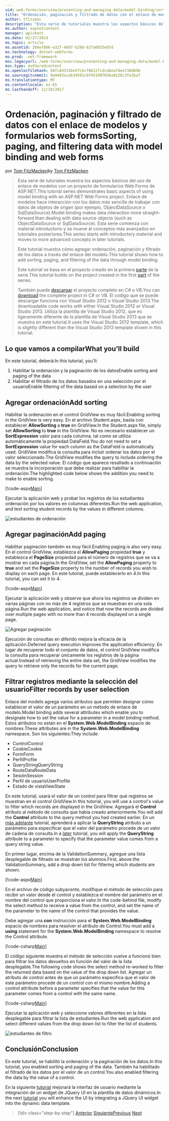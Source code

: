 ```yaml
---
uid: web-forms/overview/presenting-and-managing-data/model-binding/sorting-paging-and-filtering-data
title: "Ordenación, paginación y filtrado de datos con el enlace de modelos y formularios web forms | Documentos de Microsoft"
author: tfitzmac
description: "Esta serie de tutoriales muestra los aspectos básicos del uso de enlace de modelos con un proyecto de formularios Web Forms de ASP.NET. Enlace de modelos hace interacción con los datos más directa-..."
ms.author: aspnetcontent
manager: wpickett
ms.date: 02/27/2014
ms.topic: article
ms.assetid: 266e7866-e327-4687-b29d-627a0925e87d
ms.technology: dotnet-webforms
ms.prod: .net-framework
msc.legacyurl: /web-forms/overview/presenting-and-managing-data/model-binding/sorting-paging-and-filtering-data
msc.type: authoredcontent
ms.openlocfilehash: 94fc84533be5fcbcf0612fcdcabea7dee738d89b
ms.sourcegitcommit: 9a9483aceb34591c97451997036a9120c3fe2baf
ms.translationtype: MT
ms.contentlocale: es-ES
ms.lasthandoff: 11/10/2017
---
```

<a name="sorting-paging-and-filtering-data-with-model-binding-and-web-forms"></a><span data-ttu-id="01e81-104">Ordenación, paginación y filtrado de datos con el enlace de modelos y formularios web forms</span><span class="sxs-lookup"><span data-stu-id="01e81-104">Sorting, paging, and filtering data with model binding and web forms</span></span>
====================
<span data-ttu-id="01e81-105">por [Tom FitzMacken](https://github.com/tfitzmac)</span><span class="sxs-lookup"><span data-stu-id="01e81-105">by [Tom FitzMacken](https://github.com/tfitzmac)</span></span>

> <span data-ttu-id="01e81-106">Esta serie de tutoriales muestra los aspectos básicos del uso de enlace de modelos con un proyecto de formularios Web Forms de ASP.NET.</span><span class="sxs-lookup"><span data-stu-id="01e81-106">This tutorial series demonstrates basic aspects of using model binding with an ASP.NET Web Forms project.</span></span> <span data-ttu-id="01e81-107">Enlace de modelos hace interacción con los datos más sencilla de trabajar con datos de objetos de origen (por ejemplo, ObjectDataSource o SqlDataSource).</span><span class="sxs-lookup"><span data-stu-id="01e81-107">Model binding makes data interaction more straight-forward than dealing with data source objects (such as ObjectDataSource or SqlDataSource).</span></span> <span data-ttu-id="01e81-108">Esta serie comienza con material introductorio y se mueve al conceptos más avanzados en tutoriales posteriores.</span><span class="sxs-lookup"><span data-stu-id="01e81-108">This series starts with introductory material and moves to more advanced concepts in later tutorials.</span></span>
> 
> <span data-ttu-id="01e81-109">Este tutorial muestra cómo agregar ordenación, paginación y filtrado de los datos a través del enlace del modelo.</span><span class="sxs-lookup"><span data-stu-id="01e81-109">This tutorial shows how to add sorting, paging, and filtering of the data through model binding.</span></span>
> 
> <span data-ttu-id="01e81-110">Este tutorial se basa en el proyecto creado en la primera [parte](retrieving-data.md) de la serie.</span><span class="sxs-lookup"><span data-stu-id="01e81-110">This tutorial builds on the project created in the first [part](retrieving-data.md) of the series.</span></span>
> 
> <span data-ttu-id="01e81-111">También puede [descargar](https://go.microsoft.com/fwlink/?LinkId=286116) el proyecto completo en C# o VB.</span><span class="sxs-lookup"><span data-stu-id="01e81-111">You can [download](https://go.microsoft.com/fwlink/?LinkId=286116) the complete project in C# or VB.</span></span> <span data-ttu-id="01e81-112">El código que se puede descargar funciona con Visual Studio 2012 o Visual Studio 2013.</span><span class="sxs-lookup"><span data-stu-id="01e81-112">The downloadable code works with either Visual Studio 2012 or Visual Studio 2013.</span></span> <span data-ttu-id="01e81-113">Utiliza la plantilla de Visual Studio 2012, que es ligeramente diferente de la plantilla de Visual Studio 2013 que se muestra en este tutorial.</span><span class="sxs-lookup"><span data-stu-id="01e81-113">It uses the Visual Studio 2012 template, which is slightly different than the Visual Studio 2013 template shown in this tutorial.</span></span>


## <a name="what-youll-build"></a><span data-ttu-id="01e81-114">Lo que vamos a compilar</span><span class="sxs-lookup"><span data-stu-id="01e81-114">What you'll build</span></span>

<span data-ttu-id="01e81-115">En este tutorial, deberá:</span><span class="sxs-lookup"><span data-stu-id="01e81-115">In this tutorial, you'll:</span></span>

1. <span data-ttu-id="01e81-116">Habilitar la ordenación y la paginación de los datos</span><span class="sxs-lookup"><span data-stu-id="01e81-116">Enable sorting and paging of the data</span></span>
2. <span data-ttu-id="01e81-117">Habilitar el filtrado de los datos basados en una selección por el usuario</span><span class="sxs-lookup"><span data-stu-id="01e81-117">Enable filtering of the data based on a selection by the user</span></span>

## <a name="add-sorting"></a><span data-ttu-id="01e81-118">Agregar ordenación</span><span class="sxs-lookup"><span data-stu-id="01e81-118">Add sorting</span></span>

<span data-ttu-id="01e81-119">Habilitar la ordenación en el control GridView es muy fácil.</span><span class="sxs-lookup"><span data-stu-id="01e81-119">Enabling sorting in the GridView is very easy.</span></span> <span data-ttu-id="01e81-120">En el archivo Student.aspx, basta con establecer **AllowSorting** a **true** en GridView.</span><span class="sxs-lookup"><span data-stu-id="01e81-120">In the Student.aspx file, simply set **AllowSorting** to **true** in the GridView.</span></span> <span data-ttu-id="01e81-121">No es necesario establecer un **SortExpression** valor para cada columna, tal como se utiliza automáticamente la propiedad DataField.</span><span class="sxs-lookup"><span data-stu-id="01e81-121">You do not need to set a **SortExpression** value for each column as the DataField is automatically used.</span></span> <span data-ttu-id="01e81-122">GridView modifica la consulta para incluir ordenar los datos por el valor seleccionado.</span><span class="sxs-lookup"><span data-stu-id="01e81-122">The GridView modifies the query to include ordering the data by the selected value.</span></span> <span data-ttu-id="01e81-123">El código que aparece resaltado a continuación se muestra la incorporación que debe realizar para habilitar la ordenación.</span><span class="sxs-lookup"><span data-stu-id="01e81-123">The highlighted code below shows the addition you need to make to enable sorting.</span></span>

[!code-aspx[Main](sorting-paging-and-filtering-data/samples/sample1.aspx?highlight=5)]

<span data-ttu-id="01e81-124">Ejecutar la aplicación web y probar los registros de los estudiantes ordenación por los valores en columnas diferentes.</span><span class="sxs-lookup"><span data-stu-id="01e81-124">Run the web application, and test sorting student records by the values in different columns.</span></span>

![estudiantes de ordenación](sorting-paging-and-filtering-data/_static/image2.png)

## <a name="add-paging"></a><span data-ttu-id="01e81-126">Agregar paginación</span><span class="sxs-lookup"><span data-stu-id="01e81-126">Add paging</span></span>

<span data-ttu-id="01e81-127">Habilitar paginación también es muy fácil.</span><span class="sxs-lookup"><span data-stu-id="01e81-127">Enabling paging is also very easy.</span></span> <span data-ttu-id="01e81-128">En el control GridView, establezca el **AllowPaging** propiedad **true** y establezca el **PageSize** propiedad para el número de registros que se va a mostrar en cada página.</span><span class="sxs-lookup"><span data-stu-id="01e81-128">In the GridView, set the **AllowPaging** property to **true** and set the **PageSize** property to the number of records you wish to display on each page.</span></span> <span data-ttu-id="01e81-129">En este tutorial, puede establecerlo en 4.</span><span class="sxs-lookup"><span data-stu-id="01e81-129">In this tutorial, you can set it to 4.</span></span>

[!code-aspx[Main](sorting-paging-and-filtering-data/samples/sample2.aspx?highlight=5)]

<span data-ttu-id="01e81-130">Ejecutar la aplicación web y observe que ahora los registros se dividen en varias páginas con no más de 4 registros que se muestran en una sola página.</span><span class="sxs-lookup"><span data-stu-id="01e81-130">Run the web application, and notice that now the records are divided over multiple pages with no more than 4 records displayed on a single page.</span></span>

![Agregar paginación](sorting-paging-and-filtering-data/_static/image4.png)

<span data-ttu-id="01e81-132">Ejecución de consultas en diferido mejora la eficacia de la aplicación.</span><span class="sxs-lookup"><span data-stu-id="01e81-132">Deferred query execution improves the application efficiency.</span></span> <span data-ttu-id="01e81-133">En lugar de recuperar todo el conjunto de datos, el control GridView modifica la consulta para recuperar únicamente los registros de la página actual.</span><span class="sxs-lookup"><span data-stu-id="01e81-133">Instead of retrieving the entire data set, the GridView modifies the query to retrieve only the records for the current page.</span></span>

## <a name="filter-records-by-user-selection"></a><span data-ttu-id="01e81-134">Filtrar registros mediante la selección del usuario</span><span class="sxs-lookup"><span data-stu-id="01e81-134">Filter records by user selection</span></span>

<span data-ttu-id="01e81-135">Enlace del modelo agrega varios atributos que permiten designar cómo establecer el valor de un parámetro en un método de enlace de modelo.</span><span class="sxs-lookup"><span data-stu-id="01e81-135">Model binding adds several attributes which enable you to designate how to set the value for a parameter in a model binding method.</span></span> <span data-ttu-id="01e81-136">Estos atributos no están en el **System.Web.ModelBinding** espacio de nombres.</span><span class="sxs-lookup"><span data-stu-id="01e81-136">These attributes are in the **System.Web.ModelBinding** namespace.</span></span> <span data-ttu-id="01e81-137">Son los siguientes:</span><span class="sxs-lookup"><span data-stu-id="01e81-137">They include:</span></span>

- <span data-ttu-id="01e81-138">Control</span><span class="sxs-lookup"><span data-stu-id="01e81-138">Control</span></span>
- <span data-ttu-id="01e81-139">Cookie</span><span class="sxs-lookup"><span data-stu-id="01e81-139">Cookie</span></span>
- <span data-ttu-id="01e81-140">Form</span><span class="sxs-lookup"><span data-stu-id="01e81-140">Form</span></span>
- <span data-ttu-id="01e81-141">Perfil</span><span class="sxs-lookup"><span data-stu-id="01e81-141">Profile</span></span>
- <span data-ttu-id="01e81-142">QueryString</span><span class="sxs-lookup"><span data-stu-id="01e81-142">QueryString</span></span>
- <span data-ttu-id="01e81-143">RouteData</span><span class="sxs-lookup"><span data-stu-id="01e81-143">RouteData</span></span>
- <span data-ttu-id="01e81-144">Sesión</span><span class="sxs-lookup"><span data-stu-id="01e81-144">Session</span></span>
- <span data-ttu-id="01e81-145">Perfil de usuario</span><span class="sxs-lookup"><span data-stu-id="01e81-145">UserProfile</span></span>
- <span data-ttu-id="01e81-146">Estado de vista</span><span class="sxs-lookup"><span data-stu-id="01e81-146">ViewState</span></span>

<span data-ttu-id="01e81-147">En este tutorial, usará el valor de un control para filtrar qué registros se muestran en el control GridView.</span><span class="sxs-lookup"><span data-stu-id="01e81-147">In this tutorial, you will use a control's value to filter which records are displayed in the GridView.</span></span> <span data-ttu-id="01e81-148">Agregará el **Control** atributo al método de consulta que había creado anteriormente.</span><span class="sxs-lookup"><span data-stu-id="01e81-148">You will add the **Control** attribute to the query method you had created earlier.</span></span> <span data-ttu-id="01e81-149">En un [más adelante](using-query-string-values-to-retrieve-data.md) tutorial, aprenderá a aplicar la **QueryString** atributo a un parámetro para especificar que el valor del parámetro procede de un valor de cadena de consulta.</span><span class="sxs-lookup"><span data-stu-id="01e81-149">In a [later](using-query-string-values-to-retrieve-data.md) tutorial, you will apply the **QueryString** attribute to a parameter to specify that the parameter value comes from a query string value.</span></span>

<span data-ttu-id="01e81-150">En primer lugar, encima de la ValidationSummary, agregue una lista desplegable de filtrado se muestran los alumnos.</span><span class="sxs-lookup"><span data-stu-id="01e81-150">First, above the ValidationSummary, add a drop down list for filtering which students are shown.</span></span>

[!code-aspx[Main](sorting-paging-and-filtering-data/samples/sample3.aspx?highlight=3-11)]

<span data-ttu-id="01e81-151">En el archivo de código subyacente, modifique el método de selección para recibir un valor desde el control y establezca el nombre del parámetro en el nombre del control que proporciona el valor.</span><span class="sxs-lookup"><span data-stu-id="01e81-151">In the code-behind file, modify the select method to receive a value from the control, and set the name of the parameter to the name of the control that provides the value.</span></span>

<span data-ttu-id="01e81-152">Debe agregar una **con** instrucción para el **System.Web.ModelBinding** espacio de nombres para resolver el atributo de Control.</span><span class="sxs-lookup"><span data-stu-id="01e81-152">You must add a **using** statement for the **System.Web.ModelBinding** namespace to resolve the Control attribute.</span></span>

[!code-csharp[Main](sorting-paging-and-filtering-data/samples/sample4.cs)]

<span data-ttu-id="01e81-153">El código siguiente muestra el método de selección vuelve a funcionó bien para filtrar los datos devueltos en función del valor de la lista desplegable.</span><span class="sxs-lookup"><span data-stu-id="01e81-153">The following code shows the select method re-worked to filter the returned data based on the value of the drop down list.</span></span> <span data-ttu-id="01e81-154">Agregar un atributo de control antes de que un parámetro especifica que el valor de este parámetro procede de un control con el mismo nombre.</span><span class="sxs-lookup"><span data-stu-id="01e81-154">Adding a control attribute before a parameter specifies that the value for this parameter comes from a control with the same name.</span></span>

[!code-csharp[Main](sorting-paging-and-filtering-data/samples/sample5.cs)]

<span data-ttu-id="01e81-155">Ejecutar la aplicación web y seleccione valores diferentes en la lista desplegable para filtrar la lista de estudiantes.</span><span class="sxs-lookup"><span data-stu-id="01e81-155">Run the web application and select different values from the drop down list to filter the list of students.</span></span>

![estudiantes de filtro](sorting-paging-and-filtering-data/_static/image6.png)

## <a name="conclusion"></a><span data-ttu-id="01e81-157">Conclusión</span><span class="sxs-lookup"><span data-stu-id="01e81-157">Conclusion</span></span>

<span data-ttu-id="01e81-158">En este tutorial, se habilitó la ordenación y la paginación de los datos.</span><span class="sxs-lookup"><span data-stu-id="01e81-158">In this tutorial, you enabled sorting and paging of the data.</span></span> <span data-ttu-id="01e81-159">También ha habilitado el filtrado de los datos por el valor de un control.</span><span class="sxs-lookup"><span data-stu-id="01e81-159">You also enabled filtering the data by the value of a control.</span></span>

<span data-ttu-id="01e81-160">En la siguiente [tutorial](integrating-jquery-ui.md) mejorará la interfaz de usuario mediante la integración de un widget de JQuery UI en la plantilla de datos dinámicos.</span><span class="sxs-lookup"><span data-stu-id="01e81-160">In the next [tutorial](integrating-jquery-ui.md) you will enhance the UI by integrating a JQuery UI widget into the dynamic data template.</span></span>

>[!div class="step-by-step"]
<span data-ttu-id="01e81-161">[Anterior](updating-deleting-and-creating-data.md)
[Siguiente](integrating-jquery-ui.md)</span><span class="sxs-lookup"><span data-stu-id="01e81-161">[Previous](updating-deleting-and-creating-data.md)
[Next](integrating-jquery-ui.md)</span></span>
